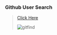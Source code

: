 ### Github User Search
> [Click Here](https://solimanhossain.github.io/OnlyJavaScript/GithubUserSearch/)
>
> ![gitfind](https://github.com/solimanhossain/OnlyJavaScript/assets/58604579/bb9d4475-cd08-46e1-bf7a-eed82c3aa488)
